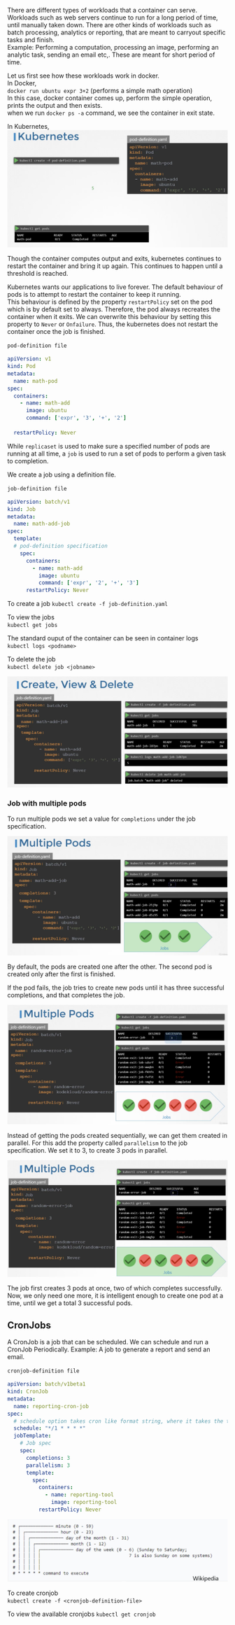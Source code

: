 
There are different types of workloads that a container can serve.  
Workloads such as web servers continue to run for a long period of time, until manually taken down.
There are other kinds of workloads such as batch processing, analytics or reporting, that are meant to carryout specific tasks and finish.  
Example: Performing a computation, processing an image, performing an analytic task, sending an email etc,. These are meant for short period of time.

Let us first see how these workloads work in docker.  
In Docker,  
`docker run ubuntu expr 3+2` (performs a simple math operation)  
In this case, docker container comes up, perform the simple operation, prints the output and then exists.  
when we run `docker ps -a` command, we see the container in exit state.  

In Kubernetes,  
![expr](Screens/expr.png)

Though the container computes output and exits, kubernetes continues to restart the container and bring it up again. This continues to happen until a threshold is reached. 

Kubernetes wants our applications to live forever. The default behaviour of pods is to attempt to restart the container to keep it running.  
This behaviour is defined by the property `restartPolicy` set on the pod which is by default set to always. Therefore, the pod always recreates the container when it exits. We can overwrite this behaviour by setting this property to `Never` or `Onfailure`. Thus, the kubernetes does not restart the container once the job is finished.

`pod-definition file`  
```yaml
apiVersion: v1
kind: Pod
metadata: 
  name: math-pod
spec:
  containers: 
    - name: math-add
      image: ubuntu
      command: ['expr', '3', '+', '2']

  restartPolicy: Never
```

While `replicaset` is used to make sure a specified number of pods are running at all time, a `job` is used to run a set of pods to perform a given task to completion.  

We create a job using a definition file. 

`job-definition file`
```yaml
apiVersion: batch/v1
kind: Job
metadata:
  name: math-add-job
spec:
  template:
  # pod-definition specification
    spec:
      containers:
        - name: math-add
          image: ubuntu
          command: ['expr', '2', '+', '3']
      restartPolicy: Never
```

To create a job
`kubectl create -f job-definition.yaml`   

To view the jobs  
`kubectl get jobs`  

The standard ouput of the container can be seen in container logs  
`kubectl logs <podname>`   

To delete the job  
`kubectl delete job <jobname>`  

![job](Screens/job.png)

### Job with multiple pods

To run multiple pods we set a value for `completions` under the job specification.

![multiple-pods](Screens/multiple-pods.png)

By default, the pods are created one after the other. The second pod is created only after the first is finished.  

If the pod fails, the job tries to create new pods until it has three successful completions, and that completes the job.

![failed](Screens/failed.png)

Instead of getting the pods created sequentially, we can get them created in parallel. For this add the property called `parallelism` to the job specification.
We set it to 3, to create 3 pods in parallel.

![parallel](Screens/parallel.png)

The job first creates 3 pods at once, two of which completes successfully. Now, we only need one more, it is intelligent enough to create one pod at a time, until we get a total 3 successful pods.

## CronJobs

A CronJob is a job that can be scheduled. We can schedule and run a CronJob Periodically. 
Example: A job to generate a report and send an email.  

`cronjob-definition file`
```yaml
apiVersion: batch/v1beta1
kind: CronJob
metadata: 
  name: reporting-cron-job
spec:
  # schedule option takes cron like format string, where it takes the time when the job is to be run
  schedule: "*/1 * * * *"
  jobTemplate:
    # Job spec
    spec: 
      completions: 3
      parallelism: 3
      template:
        spec:
          containers: 
            - name: reporting-tool
              image: reporting-tool
          restartPolicy: Never
```

![schedule](Screens/schedule.png)

To create cronjob  
`kubectl create -f <cronjob-definition-file>`  

To view the available cronjobs
`kubectl get cronjob`  










